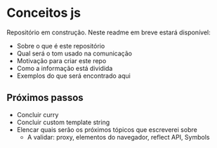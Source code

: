 # Conceitos js

Repositório em construção. Neste readme em breve estará disponível:
- Sobre o que é este repositório
- Qual será o tom usado na comunicação
- Motivação para criar este repo
- Como a informação está dividida
- Exemplos do que será encontrado aqui

## Próximos passos
- Concluir curry
- Concluir custom template string
- Elencar quais serão os próximos tópicos que escreverei sobre
  - A validar: proxy, elementos do navegador, reflect API, Symbols